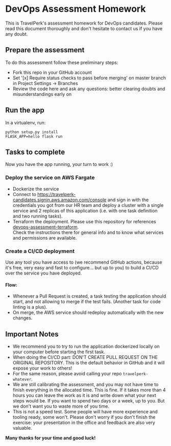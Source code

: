 # DevOps Assessment Homework

This is TravelPerk's assessment homework for DevOps candidates. Please read
this document thoroughly and don't hesitate to contact us if you have any doubt.

## Prepare the assessment

To do this assessment follow these preliminary steps:

  * Fork this repo in your GitHub account
  * Set '[x] Require status checks to pass before merging' on master branch in Project Settings -> Branches
  * Review the code here and ask any questions: better clearing doubts and misunderstandings early on
  

## Run the app

In a virtualenv, run:

    python setup.py install
    FLASK_APP=hello flask run

## Tasks to complete

Now you have the app running, your turn to work :) 

### Deploy the service on AWS Fargate

   * Dockerize the service
   * Connect to https://travelperk-candidates.signin.aws.amazon.com/console
     and sign in with the credentials you got from our HR team and deploy a
     cluster with a single service and 2 replicas of this application (i.e. 
     with one task definition and two running tasks).
   * Terraform the deployment. Please use this repository for references [devops-assessment-terraform][1].  
     Check the instructions there for general info and to know what services and permissions are available.

### Create a CI/CD deployment

Use any tool you have access to (we recommend GitHub actions, because it's free, very easy and fast
to configure... but up to you) to build a CI/CD over the service you have deployed.

#### Flow:

  * Whenever a Pull Request is created, a task testing the application should 
    start, and not allowing to merge if the test fails. (Another task for code 
    linting is a plus).
  * On merge, the AWS service should redeploy automatically with the new changes.

## Important Notes

  * We recommend you to try to run the application dockerized locally on your computer
    before starting the first task.
  * When doing the CI/CD part: DON'T CREATE PULL REQUEST ON THE ORIGINAL REPOSITORY.
    This is the default behavior in GitHub and it will expose your work to others!
  * For the same reason, please avoid calling your repo `travelperk-whatever`.
  * We are still calibrating the assessment, and you may not have time
    to finish everything in the allocated time. This is fine. If it takes more than 4 hours you can leave the work as
    it is and write down what your next steps would be. If you want to spend
    two days or a week, up to you. But we don't want you to waste more of you
    time.
  * This is not a speed test. Some people will have more experience and tooling ready, some won't. Please don't worry if 
  you don't finish the exercise: your presentation in the office and feedback are also very valuable. 
  
 **Many thanks for your time and good luck!**

[1]: https://github.com/travelperk/devops-assessment-terraform

